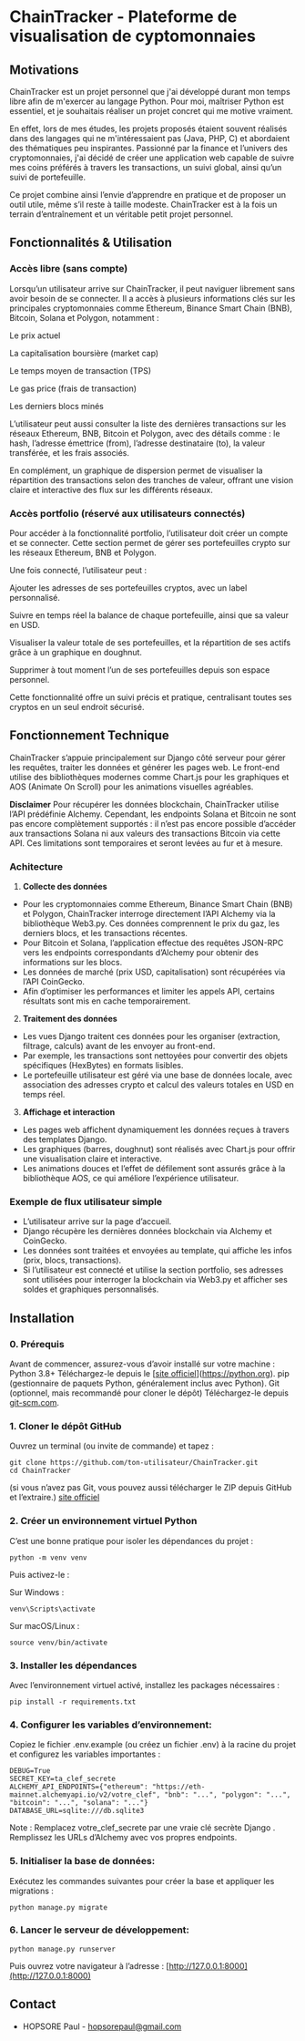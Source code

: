 # ChainTracker - Plateforme de visualisation de cyptomonnaies

## Motivations

ChainTracker est un projet personnel que j'ai développé durant mon temps libre afin de m'exercer au langage Python. Pour moi, maîtriser Python est essentiel, et je souhaitais réaliser un projet concret qui me motive vraiment.

En effet, lors de mes études, les projets proposés étaient souvent réalisés dans des langages qui ne m'intéressaient pas (Java, PHP, C) et abordaient des thématiques peu inspirantes. Passionné par la finance et l’univers des cryptomonnaies, j'ai décidé de créer une application web capable de suivre mes coins préférés à travers les transactions, un suivi global, ainsi qu’un suivi de portefeuille.

Ce projet combine ainsi l’envie d’apprendre en pratique et de proposer un outil utile, même s’il reste à taille modeste. ChainTracker est à la fois un terrain d’entraînement et un véritable petit projet personnel.

## Fonctionnalités & Utilisation

### Accès libre (sans compte)
Lorsqu’un utilisateur arrive sur ChainTracker, il peut naviguer librement sans avoir besoin de se connecter. Il a accès à plusieurs informations clés sur les principales cryptomonnaies comme Ethereum, Binance Smart Chain (BNB), Bitcoin, Solana et Polygon, notamment :

Le prix actuel

La capitalisation boursière (market cap)

Le temps moyen de transaction (TPS)

Le gas price (frais de transaction)

Les derniers blocs minés

L’utilisateur peut aussi consulter la liste des dernières transactions sur les réseaux Ethereum, BNB, Bitcoin et Polygon, avec des détails comme : le hash, l’adresse émettrice (from), l’adresse destinataire (to), la valeur transférée, et les frais associés.

En complément, un graphique de dispersion permet de visualiser la répartition des transactions selon des tranches de valeur, offrant une vision claire et interactive des flux sur les différents réseaux.

### Accès portfolio (réservé aux utilisateurs connectés)

Pour accéder à la fonctionnalité portfolio, l’utilisateur doit créer un compte et se connecter. Cette section permet de gérer ses portefeuilles crypto sur les réseaux Ethereum, BNB et Polygon.

Une fois connecté, l’utilisateur peut :

Ajouter les adresses de ses portefeuilles cryptos, avec un label personnalisé.

Suivre en temps réel la balance de chaque portefeuille, ainsi que sa valeur en USD.

Visualiser la valeur totale de ses portefeuilles, et la répartition de ses actifs grâce à un graphique en doughnut.

Supprimer à tout moment l’un de ses portefeuilles depuis son espace personnel.

Cette fonctionnalité offre un suivi précis et pratique, centralisant toutes ses cryptos en un seul endroit sécurisé.

## Fonctionnement Technique
ChainTracker s’appuie principalement sur Django côté serveur pour gérer les requêtes, traiter les données et générer les pages web. Le front-end utilise des bibliothèques modernes comme Chart.js pour les graphiques et AOS (Animate On Scroll) pour les animations visuelles agréables.

**Disclaimer**
Pour récupérer les données blockchain, ChainTracker utilise l’API prédéfinie Alchemy. Cependant, les endpoints Solana et Bitcoin ne sont pas encore complètement supportés : il n’est pas encore possible d’accéder aux transactions Solana ni aux valeurs des transactions Bitcoin via cette API. Ces limitations sont temporaires et seront levées au fur et à mesure.

### Achitecture

1. **Collecte des données**
  - Pour les cryptomonnaies comme Ethereum, Binance Smart Chain (BNB) et Polygon, ChainTracker interroge directement l’API Alchemy via la bibliothèque Web3.py. Ces données comprennent le prix du gaz, les     derniers blocs, et les transactions récentes.
  - Pour Bitcoin et Solana, l’application effectue des requêtes JSON-RPC vers les endpoints correspondants d’Alchemy pour obtenir des informations sur les blocs.
  - Les données de marché (prix USD, capitalisation) sont récupérées via l’API CoinGecko.
  - Afin d’optimiser les performances et limiter les appels API, certains résultats sont mis en cache temporairement.

2. **Traitement des données**
  - Les vues Django traitent ces données pour les organiser (extraction, filtrage, calculs) avant de les envoyer au front-end.
  - Par exemple, les transactions sont nettoyées pour convertir des objets spécifiques (HexBytes) en formats lisibles.
  - Le portefeuille utilisateur est géré via une base de données locale, avec association des adresses crypto et calcul des valeurs totales en USD en temps réel.


3. **Affichage et interaction**
  - Les pages web affichent dynamiquement les données reçues à travers des templates Django.
  - Les graphiques (barres, doughnut) sont réalisés avec Chart.js pour offrir une visualisation claire et interactive.
  - Les animations douces et l’effet de défilement sont assurés grâce à la bibliothèque AOS, ce qui améliore l’expérience utilisateur.

### Exemple de flux utilisateur simple
  - L’utilisateur arrive sur la page d’accueil.
  - Django récupère les dernières données blockchain via Alchemy et CoinGecko.
  - Les données sont traitées et envoyées au template, qui affiche les infos (prix, blocs, transactions).
  - Si l’utilisateur est connecté et utilise la section portfolio, ses adresses sont utilisées pour interroger la blockchain via Web3.py et afficher ses soldes et graphiques personnalisés.

## Installation

### 0. Prérequis

Avant de commencer, assurez-vous d’avoir installé sur votre machine :
Python 3.8+
Téléchargez-le depuis le [[site officiel](https://python.org)](https://python.org).
pip (gestionnaire de paquets Python, généralement inclus avec Python).
Git (optionnel, mais recommandé pour cloner le dépôt)
Téléchargez-le depuis [git-scm.com](git-scm.com).

### 1. Cloner le dépôt GitHub

Ouvrez un terminal (ou invite de commande) et tapez :

```dotenv
git clone https://github.com/ton-utilisateur/ChainTracker.git
cd ChainTracker
```
(si vous n’avez pas Git, vous pouvez aussi télécharger le ZIP depuis GitHub et l’extraire.)
[site officiel](https://www.php.net/)

### 2. Créer un environnement virtuel Python

C’est une bonne pratique pour isoler les dépendances du projet :

```dotenv
python -m venv venv
```
Puis activez-le :

Sur Windows :
```dotenv
venv\Scripts\activate
```
Sur macOS/Linux :
```dotenv
source venv/bin/activate
```
### 3. Installer les dépendances

Avec l’environnement virtuel activé, installez les packages nécessaires :

```dotenv
pip install -r requirements.txt

```
### 4. **Configurer les variables d’environnement**:
Copiez le fichier .env.example (ou créez un fichier .env) à la racine du projet et configurez les variables importantes :

```dotenv
DEBUG=True
SECRET_KEY=ta_clef_secrete
ALCHEMY_API_ENDPOINTS={"ethereum": "https://eth-mainnet.alchemyapi.io/v2/votre_clef", "bnb": "...", "polygon": "...", "bitcoin": "...", "solana": "..."}
DATABASE_URL=sqlite:///db.sqlite3
```
Note :
Remplacez votre_clef_secrete par une vraie clé secrète Django .
Remplissez les URLs d’Alchemy avec vos propres endpoints.
    
### 5. **Initialiser la base de données**:
Exécutez les commandes suivantes pour créer la base et appliquer les migrations :

```dotenv
python manage.py migrate
```
### 6. **Lancer le serveur de développement**:

```dotenv
python manage.py runserver
```
Puis ouvrez votre navigateur à l’adresse : [http://127.0.0.1:8000](http://127.0.0.1:8000)

## Contact

- HOPSORE Paul -  [hopsorepaul@gmail.com](mailto:hopsorepaul@gmail.com)

